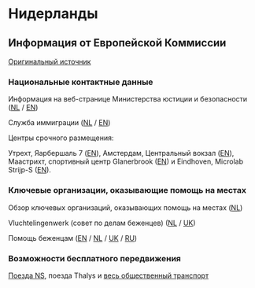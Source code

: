 # Нидерланды

## Информация от Европейской Коммиссии

[Оригинальный источник](https://ec.europa.eu/info/strategy/priorities-2019-2024/stronger-europe-world/eu-solidarity-ukraine/eu-assistance-ukraine/information-people-fleeing-war-ukraine_ru)

### Национальные контактные данные

Информация на веб-странице Министерства юстиции и безопасности ([NL](https://ind.nl/oekraine/Paginas/Oekraine.aspx) / [EN](https://ind.nl/en/ukraine/Pages/Ukraine.aspx))

Служба иммиграции ([NL](https://ind.nl/en/ukraine/Pages/Coming-to-the-Netherlands-and-reception.aspx) / [EN](https://ind.nl/Paginas/home.aspx))

Центры срочного размещения:

Утрехт, Яарбершаль 7 ([EN](https://www.utrecht.nl/city-of-utrecht/information-for-refugees/refugees-from-ukraine/)), Амстердам, Центральный вокзал ([EN](https://www.amsterdam.nl/en/refugees/amsterdam-supports-ukraine/)), Маастрихт, спортивный центр Glanerbrook ([EN](https://www.gemeentemaastricht.nl/en/ukraine)) и Eindhoven, Microlab Strijp-S ([EN](https://www-eindhoven-nl.translate.goog/stad-en-wonen/hulp-aan-vluchtelingen-uit-oekraine?_x_tr_sl=nl&_x_tr_tl=en&_x_tr_hl=nl&_x_tr_pto=wapp)).

### Ключевые организации, оказывающие помощь на местах

Обзор ключевых организаций, оказывающих помощь на местах ([NL](https://www.vluchtelingenwerk.nl/nl/steun-oekraiense-vluchtelingen))

Vluchtelingenwerk (совет по делам беженцев) ([NL](https://forrefugees.vluchtelingenwerk.nl/nl) / [UK](https://forrefugees.vluchtelingenwerk.nl/nl/informaciya-dlya-vikhidciv-z-ukraini-u-zvyazku-z-pogirshennyam-situacii))

Помощь беженцам ([EN](https://www.refugeehelp.nl/get-help) / [NL](https://www.refugeehelp.nl/get-help) / [UK](https://www.refugeehelp.nl/get-help) / [RU](https://www.refugeehelp.nl/get-help))

### Возможности бесплатного передвижения

[Поезда NS](https://nieuws.ns.nl/aan-de-gevluchte-inwoners-van-oekraine-jouw-paspoort-is-je-treinkaartje-naar-nederland/), поезда Thalys и [весь общественный транспорт](https://www.ov-nl.nl/ov-bedrijven-in-nederland-tonen-solidariteit-met-oekraiense-vluchtelingen/)
